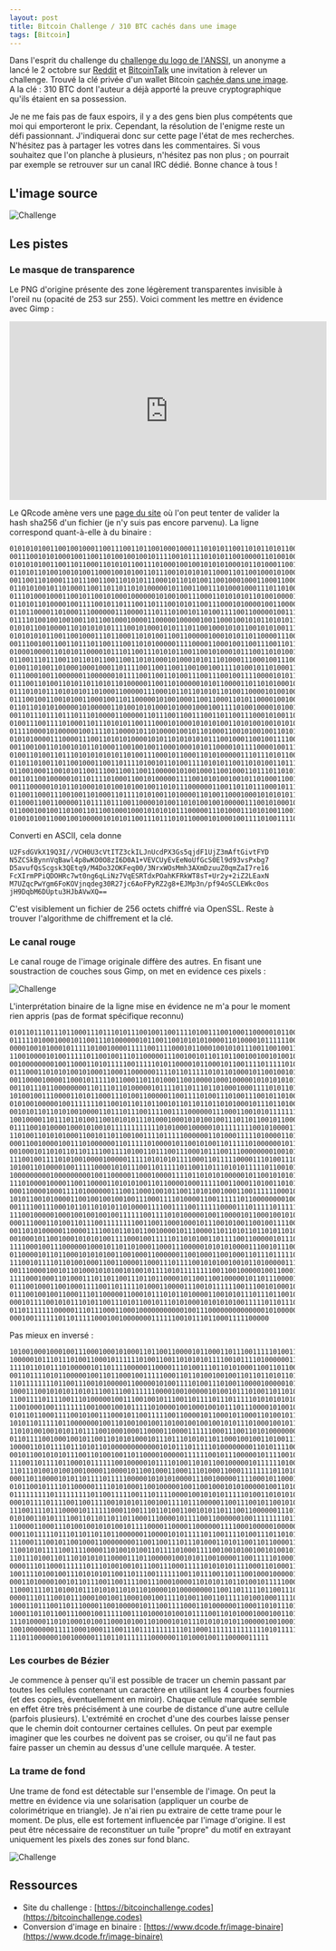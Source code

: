 ```yaml
---
layout: post
title: Bitcoin Challenge / 310 BTC cachés dans une image
tags: [Bitcoin]
---
```


Dans l'esprit du challenge du [challenge du logo de l'ANSSI](https://www.ssi.gouv.fr/actualite/le-challenge-anssi-qui-avait-ete-lance-en-fevrier-2012-a-ete-resolu/), un anonyme a lancé le 2 octobre sur [Reddit](https://www.reddit.com/r/Bitcoin/comments/9kq7it/introducing_the_310_btc_bitcoin_challenge) et [BitcoinTalk](https://bitcointalk.org/index.php?topic=5042285) une invitation à relever un challenge. Trouvé la clé privée d'un wallet Bitcoin [cachée dans une image](https://bitcoinchallenge.codes). A la clé : 310 BTC dont l'auteur a déjà apporté la preuve cryptographique qu'ils étaient en sa possession.

Je ne me fais pas de faux espoirs, il y a des gens bien plus compétents que moi qui emporteront le prix. Cependant, la résolution de l'enigme reste un défi passionnant. J'indiquerai donc sur cette page l'état de mes recherches. N'hésitez pas à partager les votres dans les commentaires. Si vous souhaitez que l'on planche à plusieurs, n'hésitez pas non plus ; on pourrait par exemple se retrouver sur un canal IRC dédié. Bonne chance à tous !

## L'image source

![Challenge](/images/challenge.png "Challenge")

## Les pistes ##

### Le masque de transparence ###

Le PNG d'origine présente des zone légèrement transparentes invisible à l'oreil nu (opacité de 253 sur 255). Voici comment les mettre en évidence avec Gimp :

<iframe width="560" height="315" src="https://www.youtube.com/embed/63ltk3OcTq8" frameborder="0" allow="autoplay; encrypted-media" allowfullscreen></iframe>

Le QRcode amène vers une [page du site](https://bitcoinchallenge.codes/register-310/) où l'on peut tenter de valider la hash sha256 d'un fichier (je n'y suis pas encore parvenu). La ligne correspond quant-à-elle à du binaire :

```
01010101001100100100011001110011011001000100011101010110011010110101100000110001
00111001010100010011001101001001001011110010111101010110010000110100100000110000
01010101001100110110001101010110011101000100100101010100010110100011001101100011
01101011010010010100110001001010011011100101010101100011011001000101000001011000
00110011010001110111001100110101011100010110101001100100010001100011000101010101
01101010010110100011001101101101010000010110011001110100010001110110100101110110
01110100010001100101100101000100000010100100111000110101010110100100001101010011
01101011010000100111100101101110011011100101011001110001010000100110000101110111
01101100001101000111000000111000011101110100101101001111001100000100111100111000
01111010010010010011011001000100001100000100000100110001001010110101011001000101
01010110010000110101010101111001010001010111011001000101011001010100111001101111
01010101011001100100011101100011010100110011000001000101011011000011100101100100
00111001001100110111011001110011010100000111100001100010011001110011011100001010
01000100001101010110000101110110011101010110011001010001011100110101001101100011
01100111011100110110101100110011010100010100010101110100011100010011100100101111
01001101001101000100010001101111001100110011001001001111010010110100011001100101
01110001001100000011000000101111001100110100111001110010011110000101011101001111
01110011010011010110110101101000001100110100000101011000011011010100010001111010
01110101011101010101101000110000011100010110110101011010011000010100100100110111
01110010011001010011000100110110000010100100011001100011010110000100100101110010
01101101010100000101000001101001010100010100010001001111010010000101001001100011
00110111011101110111010000110000011011100110011100110110011100010100110001101001
01001110011110100011011101010110011100010100010101010011010100100101010001100100
01111000010100000100111101100001011010000100101101000110010100100110101101010111
01010100001110000111001101010100001010110101010101110010001100100111100100101011
00110010011010010101101000110010010011000100010101100001011110000100111000001010
01001101001101110101010101011010011100010110001101010000011101110101100101100111
01101101001101100100011001101111010010110100111101010110011010100110111001110001
01100100011001010110011100110011001100000101001000110010001101110110101001100011
00110110010000010110111101000110010100000111100101010010010110100011001001100111
00111000001010110100010101001010010011010111000000110011011011100010111101110000
01100110001110010011010001101111010100110100001101001100010001010101011101101011
01100011001100000110111101110011000010100110101001001000001110010100010001110001
01100010010011010011011001000100010101010111000001110100011101010011001101001000
01001010011000100100000101010110011101110101100001010001001111010011110100001010
```

Converti en ASCII, cela donne

```
U2FsdGVkX19Q3I//VCH0U3cVtITZ3ckILJnUcdPX3Gs5qjdF1UjZ3mAftGivtFYD
N5ZCSkBynnVqBawl4p8wKO0O8zI6D0A1+VEVCUyEvEeNoUfGcS0El9d93vsPxbg7
D5avufQsScgsk3QEtq9/M4Do32OKFeq00/3NrxWOsMmh3AXmDzuuZ0qmZaI7re16
FcXIrmPPiQDOHRc7wt0ng6qLiNz7VqESRTdxPOahKFRkWT8sT+Ur2y+2iZ2LEaxN
M7UZqcPwYgm6FoKOVjnqdeg30R27jc6AoFPyRZ2g8+EJMp3n/pf94oSCLEWkc0os
jH9DqbM6DUptu3HJbAVwXQ==
```

C'est visiblement un fichier de 256 octets chiffré via OpenSSL. Reste à trouver l'algorithme de chiffrement et la clé.

### Le canal rouge ###

Le canal rouge de l'image originale diffère des autres. En fisant une soustraction de couches sous Gimp, on met en evidence ces pixels :

![Challenge](/images/challenge-redline.png "Challenge")

L'interprétation binaire de la ligne mise en évidence ne m'a pour le moment rien appris (pas de format spécifique reconnu)

```
01011011101110110001110111010111001001100111101001110010001100000101100000110010
01111101000100010110011101000000101100110010101010000110100001011111100111011000
00001001010001011111010010000111110011110001011000100101011100110010011010101111
11001000010100111110110010011101100000111001001011011011001001001010010000010000
00100000000100110001101011111001111101011000010110001011001111011111010101100001
01110001101010100101000110001100000011110110111110101101000101100100101111011011
00110000100001100010111110110001101101000110010000100010000010101010101010000010
00110111011000000001101110110100000101111011011101101000100011110101101010111001
10100100111000011010110001110100110000011001111010011101001110010110100011100010
01010010000010011111110110010110110110010110110110110101000101110110100000001010
00101011011010100100001101110111001111001111000000111000110010101111111110000011
10010000110111011010011001010101110100010001010100100111011011001011000100001111
01111001010000100010100101111111111110101000100000101111111100101000011100110110
11010011010101000110010110110010011110111110000001101000111110100001101011010010
00011001000010011101000000110111110100001011001010011011111010000001011000101011
00100010110101101101111001111010011011100111000101110011100000000100101101110001
11100100111101010010000100000111110101010111100011011111000011101001110001001110
10100110100001001111100001010111001101111101100110111010101111101100101001001111
10000000001000000000100110000011000100001111011010101000001011001010101000111011
11101000010000110011000011010101001101100001000111110011000110100110101000110111
00011000010001111010000001110011000100101100110101001000110011111100010100111010
10101100101000011001001001001001110001111010000110011111101100000000100110110111
00111100111000101101101010110100001111001111001111110000111011111011111101000010
11100100000100010010010010011111100111101010000010011000010110001001010001000011
00011100011010011011100111111110011001100010001011100101001100100111100000101010
00110101000001100001111001011010110010000101110000110110101101101011010111110101
00100010110010001010101001111000100111110110101001101111001100000101110100001111
11110001001110000001000101101101000110001110000010101010000111001011100101110001
01100001011011000101010100110010001100000011001000110010001101110111110111101100
11100101111011010010001100110000110001110111100101010010010110100000111001100110
00111000010010110100010101001010010111101011111111001100100000100110001100000110
11110001000110100011101101100111011011000010110011001000001011011100001101101011
01110010001100100011110011011111010001100001110010111111001110010100010101111000
01110010010011000111011000001100010111010110100001100101011101110110010010100101
00010111100101011101011001110101100101110101000101010101001111101101110101101010
01101111111000001110111000110001000000000001001110000000000000010100000011011100
0001001111110110111110001001000000011111100101110110001111100000
```

Pas mieux en inversé :

```
10100100010001001110001000101000110110011000010110001101110011111010011111001101
10000010111011101001100010111111010011001101010101111001011110100000011000100111
11110110101110100000101101111000001100001110100111011010100011001101100101010000
00110111101011000001001101100010011111000110110100100100110110110101101111101111
11011111111011001110010100000110000010100111101001110100110000100000101010011110
10001110010101011010111001110011111100001001000001010010111010011011010000100100
11001111011110011101000001001110010010111001101111011101111101010101010101111101
11001000100111111110010001001011111010000100100010010111011100001010010101000110
01011011000111100101001110001011001111100110000101100010110001101001011100011101
10101101111101100000001001101001001001101001001001001010111010001001011111110101
11010100100101011011110010001000110000110000111111000111001101010000000001111100
01101111001000100101100110101010001011101110101011011000100100110100111011110000
10000110101111011101011010000000000001010111011111010000000011010111100011001001
00101100101010111001101001001101100001000001111110010111000001011110010100101101
11100110111101100010111111001000001011110100110101100100000101111110100111010100
11011101001010010010000110000101100100011000111010001100011111111011010010001110
00011011000010101101111011111000001010101000011100100000111100010110001110110001
01011001011110110000011110101000110010000010011001000101010000010011010110110000
01111111110111111111011001111100111011110000100101010111110100110101010111000100
00010111101111001100111100101010110010011110111000001100111001011001010111001000
11100111101110000101111110001100111011010011001010110111001100000011101011000101
01010011010111100110110110110110001110000101111001100000010011111111011001001000
11000011000111010010010101001011110000110000110000001111000100000100000010111101
00011011111011101101101101100000011000010101111101100111101001110110101110111100
11100011100101100100011000000001100110011101110100011010110011011000011111010101
11001010111110011110000110100101001101111010001111001001010010010100101000001010
11011101001101110101010110000111011000001001010110010000110011111010001011110000
00001110110001111110111010010010111001110001111101010101111000110100011010001110
10011110100100111010101011001101110011111100110111001101110010001000001000010011
00011010000100101101110011001111001110001000011010101101101001011111000110011001
11000111101101001011101010110101101000010100000000110011011111011001110011111001
00001110111001011100010010011000100100111101001100110111110100100011110010010100
10001101110011011100001100100000101110011110001101000000110001101011101010000111
10001101101100111000100111110011101000101001011110011010100010001001101101011010
11101000011010100010100110001010011010001010111010101010110000010010001010010101
10010000000111110001000111001110111111111110110001111111111111101011111100100011
1110110000001001000001110110111111100000011010001001110000011111
```

### Les courbes de Bézier ###

Je commence à penser qu'il est possible de tracer un chemin passant par toutes les cellules contenant un caractère en utilisant les 4 courbes fournies (et des copies, éventuellement en miroir). Chaque cellule marquée semble en effet être très précisément à une courbe de distance d'une autre cellule (parfois plusieurs). L'extrémité en crochet d'une des courbes laisse penser que le chemin doit contourner certaines cellules. On peut par exemple imaginer que les courbes ne doivent pas se croiser, ou qu'il ne faut pas faire passer un chemin au dessus d'une cellule marquée. A tester.

### La trame de fond ###

Une trame de fond est détectable sur l'ensemble de l'image. On peut la mettre en évidence via une solarisation (appliquer un courbe de colorimétrique en triangle). Je n'ai rien pu extraire de cette trame pour le moment. De plus, elle est fortement influencée par l'image d'origine. Il est peut être nécessaire de reconstituer un tuile "propre" du motif en extrayant uniquement les pixels des zones sur fond blanc.

![Challenge](/images/challenge-trame.png "Challenge")

## Ressources

- Site du challenge : [https://bitcoinchallenge.codes](https://bitcoinchallenge.codes)
- Conversion d'image en binaire : [https://www.dcode.fr/image-binaire](https://www.dcode.fr/image-binaire)

